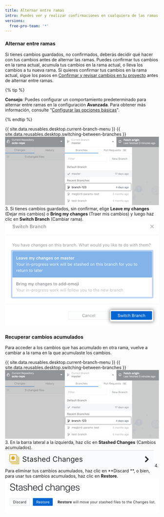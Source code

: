 ```yaml
---
title: Alternar entre ramas
intro: Puedes ver y realizar confirmaciones en cualquiera de las ramas de tu repositorio.
versions:
  free-pro-team: '*'
---
```


### Alternar entre ramas
Si tienes cambios guardados, no confirmados, deberás decidir qué hacer con tus cambios antes de alternar las ramas. Puedes confirmar tus cambios en la rama actual, acumula tus cambios en la rama actual, o lleva los cambios a tu nueva rama. Si quieres confirmar tus cambios en la rama actual, sigue los pasos en [Confirmar y revisar cambios en tu proyecto](/desktop/contributing-to-projects/committing-and-reviewing-changes-to-your-project) antes de alternar entre ramas.

{% tip %}

**Consejo**: Puedes configurar un comportamiento predeterminado para alternar entre ramas en la configuración **Avanzada**. Para obtener más información, consulte “[Configurar las opciones básicas](/desktop/getting-started-with-github-desktop/configuring-basic-settings)".

{% endtip %}

{{ site.data.reusables.desktop.current-branch-menu }}
{{ site.data.reusables.desktop.switching-between-branches }}
  ![Lista de ramas en el repositorio](/assets/images/help/desktop/click-branch-in-drop-down-mac.png)
3. Si tienes cambios guardados, sin confirmar, elige **Leave my changes** (Dejar mis cambios) o **Bring my changes** (Traer mis cambios) y luego haz clic en **Switch Branch** (Cambiar rama). ![Alternar ramas con opciones de cambios](/assets/images/help/desktop/stash-changes-options.png)

### Recuperar cambios acumulados
Para acceder a los cambios que has acumulado en otra rama, vuelve a cambiar a la rama en la que acumulaste los cambios.

{{ site.data.reusables.desktop.current-branch-menu }}
{{ site.data.reusables.desktop.switching-between-branches }}
  ![Lista de ramas en el repositorio](/assets/images/help/desktop/click-branch-in-drop-down-mac.png)
3. En la barra lateral a la izquierda, haz clic en **Stashed Changes** (Cambios acumulados). ![Opción de cambios acumulados](/assets/images/help/desktop/stashed-changes.png)
4. Para eliminar tus cambios acumulados, haz clic en **Discard **, o bien, para usar tus cambios acumulados, haz clic en **Restore**. ![Descartar o restaurar cambios acumulados](/assets/images/help/desktop/discard-restore-stash-buttons.png)
